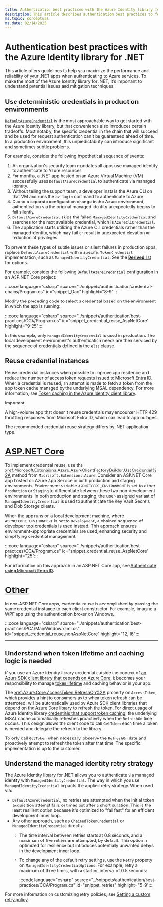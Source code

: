 ```yaml
---
title: Authentication best practices with the Azure Identity library for .NET
description: This article describes authentication best practices to follow when using the Azure Identity library for .NET.
ms.topic: conceptual
ms.date: 02/14/2025
---
```


# Authentication best practices with the Azure Identity library for .NET

This article offers guidelines to help you maximize the performance and reliability of your .NET apps when authenticating to Azure services. To make the most of the Azure Identity library for .NET, it's important to understand potential issues and mitigation techniques.

## Use deterministic credentials in production environments

[`DefaultAzureCredential`](/dotnet/azure/sdk/authentication/credential-chains?tabs=dac#defaultazurecredential-overview) is the most approachable way to get started with the Azure Identity library, but that convenience also introduces certain tradeoffs. Most notably, the specific credential in the chain that will succeed and be used for request authentication can't be guaranteed ahead of time. In a production environment, this unpredictability can introduce significant and sometimes subtle problems.

For example, consider the following hypothetical sequence of events:

1. An organization's security team mandates all apps use managed identity to authenticate to Azure resources.
1. For months, a .NET app hosted on an Azure Virtual Machine (VM) successfully uses `DefaultAzureCredential` to authenticate via managed identity.
1. Without telling the support team, a developer installs the Azure CLI on that VM and runs the `az login` command to authenticate to Azure.
1. Due to a separate configuration change in the Azure environment, authentication via the original managed identity unexpectedly begins to fail silently.
1. `DefaultAzureCredential` skips the failed `ManagedIdentityCredential` and searches for the next available credential, which is `AzureCliCredential`.
1. The application starts utilizing the Azure CLI credentials rather than the managed identity, which may fail or result in unexpected elevation or reduction of privileges.

To prevent these types of subtle issues or silent failures in production apps, replace `DefaultAzureCredential` with a specific `TokenCredential` implementation, such as `ManagedIdentityCredential`. See the [**Derived** list](/dotnet/api/azure.core.tokencredential?view=azure-dotnet&preserve-view=true#definition) for options.

For example, consider the following `DefaultAzureCredential` configuration in an ASP.NET Core project:

:::code language="csharp" source="../snippets/authentication/credential-chains/Program.cs" id="snippet_Dac" highlight="8-9":::

Modify the preceding code to select a credential based on the environment in which the app is running:

:::code language="csharp" source="../snippets/authentication/best-practices/CCA/Program.cs" id="snippet_credential_reuse_AspNetCore" highlight="9-25":::

In this example, only `ManagedIdentityCredential` is used in production. The local development environment's authentication needs are then serviced by the sequence of credentials defined in the `else` clause.

## Reuse credential instances

Reuse credential instances when possible to improve app resilience and reduce the number of access token requests issued to Microsoft Entra ID. When a credential is reused, an attempt is made to fetch a token from the app token cache managed by the underlying MSAL dependency. For more information, see [Token caching in the Azure Identity client library](https://github.com/Azure/azure-sdk-for-net/blob/main/sdk/identity/Azure.Identity/samples/TokenCache.md).

> [!IMPORTANT]
> A high-volume app that doesn't reuse credentials may encounter HTTP 429 throttling responses from Microsoft Entra ID, which can lead to app outages.

The recommended credential reuse strategy differs by .NET application type.

# [ASP.NET Core](#tab/aspdotnet)

To implement credential reuse, use the <xref:Microsoft.Extensions.Azure.AzureClientFactoryBuilder.UseCredential%2A> method from `Microsoft.Extensions.Azure`. Consider an ASP.NET Core app hosted on Azure App Service in both production and staging environments. Environment variable `ASPNETCORE_ENVIRONMENT` is set to either `Production` or `Staging` to differentiate between these two non-development environments. In both production and staging, the user-assigned variant of `ManagedIdentityCredential` is used to authenticate the Key Vault Secrets and Blob Storage clients.

When the app runs on a local development machine, where `ASPNETCORE_ENVIRONMENT` is set to `Development`, a chained sequence of developer tool credentials is used instead. This approach ensures environment-appropriate credentials are used, enhancing security and simplifying credential management.

:::code language="csharp" source="../snippets/authentication/best-practices/CCA/Program.cs" id="snippet_credential_reuse_AspNetCore" highlight="25":::

For information on this approach in an ASP.NET Core app, see [Authenticate using Microsoft Entra ID](/dotnet/azure/sdk/aspnetcore-guidance?tabs=api#authenticate-using-microsoft-entra-id).

# [Other](#tab/other)

In non-ASP.NET Core apps, credential reuse is accomplished by passing the same credential instance to each client constructor. For example, imagine a WPF app using the authentication broker on Windows.

:::code language="csharp" source="../snippets/authentication/best-practices/PCA/MainWindow.xaml.cs" id="snippet_credential_reuse_nonAspNetCore" highlight="12, 16":::

---

## Understand when token lifetime and caching logic is needed

If you use an Azure Identity library credential outside the context of [an Azure SDK client library that depends on Azure Core](../packages.md#libraries-using-azurecore), it becomes your responsibility to manage [token lifetime](/entra/identity-platform/access-tokens#token-lifetime) and caching behavior in your app.

The <xref:Azure.Core.AccessToken.RefreshOn%2A> property on `AccessToken`, which provides a hint to consumers as to when token refresh can be attempted, will be automatically used by Azure SDK client libraries that depend on the Azure Core library to refresh the token. For direct usage of Azure Identity library [credentials that support token caching](https://github.com/Azure/azure-sdk-for-net/blob/main/sdk/identity/Azure.Identity/samples/TokenCache.md#credentials-supporting-token-caching), the underlying MSAL cache automatically refreshes proactively when the `RefreshOn` time occurs. This design allows the client code to call `GetToken` each time a token is needed and delegate the refresh to the library.

To only call `GetToken` when necessary, observe the `RefreshOn` date and proactively attempt to refresh the token after that time. The specific implementation is up to the customer.

## Understand the managed identity retry strategy

The Azure Identity library for .NET allows you to authenticate via managed identity with `ManagedIdentityCredential`. The way in which you use `ManagedIdentityCredential` impacts the applied retry strategy. When used via:

- `DefaultAzureCredential`, no retries are attempted when the initial token acquisition attempt fails or times out after a short duration. This is the least resilient option because it's optimized to "fail fast" for an efficient development inner loop.
- Any other approach, such as `ChainedTokenCredential` or `ManagedIdentityCredential` directly:
  - The time interval between retries starts at 0.8 seconds, and a maximum of five retries are attempted, by default. This option is optimized for resilience but introduces potentially unwanted delays in the development inner loop.
  - To change any of the default retry settings, use the `Retry` property on `ManagedIdentityCredentialOptions`. For example, retry a maximum of three times, with a starting interval of 0.5 seconds:

    :::code language="csharp" source="../snippets/authentication/best-practices/CCA/Program.cs" id="snippet_retries" highlight="5-9":::

For more information on customizing retry policies, see [Setting a custom retry policy](https://github.com/Azure/azure-sdk-for-net/blob/main/sdk/core/Azure.Core/samples/Configuration.md#setting-a-custom-retry-policy).
